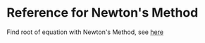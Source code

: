 # Reference for Newton's Method
Find root of equation with Newton's Method, see [here](https://amsi.org.au/ESA_Senior_Years/SeniorTopic3/3j/3j_2content_2.html)